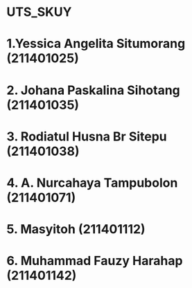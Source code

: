 # UTS_SKUY
# 1.Yessica Angelita Situmorang (211401025)
# 2. Johana Paskalina Sihotang (211401035)
# 3. Rodiatul Husna Br Sitepu (211401038)
# 4. A. Nurcahaya Tampubolon (211401071)
# 5. Masyitoh (211401112)
# 6. Muhammad Fauzy Harahap (211401142)
